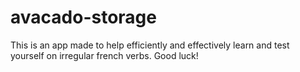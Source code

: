 # avacado-storage
This is an app made to help efficiently and effectively learn and test yourself on irregular french verbs. Good luck!
